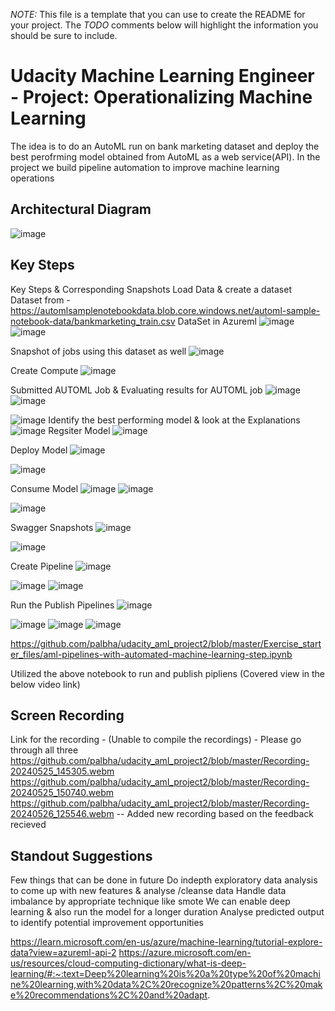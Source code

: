 *NOTE:* This file is a template that you can use to create the README for your project. The *TODO* comments below will highlight the information you should be sure to include.


# Udacity Machine Learning Engineer - Project: Operationalizing Machine Learning
The idea is to do an AutoML run on  bank marketing dataset and deploy the best perofrming model obtained from AutoML as a web service(API). In the project we build pipeline automation to improve machine learning operations


## Architectural Diagram
![image](https://github.com/palbha/udacity_aml_project2/assets/20269788/484beaae-9056-4d56-9ada-0fbfaf851e68)


## Key Steps
Key Steps & Corresponding Snapshots
Load Data & create a dataset
Dataset from - https://automlsamplenotebookdata.blob.core.windows.net/automl-sample-notebook-data/bankmarketing_train.csv
DataSet in Azureml
![image](https://github.com/palbha/udacity_aml_project2/assets/20269788/37b5eb0a-b735-4002-9e56-ba5f3ef9e4b2)
![image](https://github.com/palbha/udacity_aml_project2/assets/20269788/422b4ac7-4e79-441c-b9c1-874d5835dfa7)


Snapshot of jobs using this dataset as well
![image](https://github.com/palbha/udacity_aml_project2/assets/20269788/41060b5f-f94c-46db-8f3e-224a70cddf40)

Create Compute
![image](https://github.com/palbha/udacity_aml_project2/assets/20269788/fa96923a-67a4-446c-83c2-cb81c8e7c028)

Submitted AUTOML Job & Evaluating results for AUTOML job
![image](https://github.com/palbha/udacity_aml_project2/assets/20269788/1cd63f02-4554-4f22-85db-87acf336b26f)
![image](https://github.com/palbha/udacity_aml_project2/assets/20269788/bfb475a6-7fed-41fd-aaa4-b8d8ebf559b5)



![image](https://github.com/palbha/udacity_aml_project2/assets/20269788/9827dcd0-eb03-4a68-b550-ec98dd67d794)
Identify the best performing model & look at the Explanations
![image](https://github.com/palbha/udacity_aml_project2/assets/20269788/32254603-ce41-4ce8-900d-64aebb0642d5)
Regsiter Model
![image](https://github.com/palbha/udacity_aml_project2/assets/20269788/e72bf14d-2701-42a6-8c73-158b3b6fd6ff)

Deploy Model
![image](https://github.com/palbha/udacity_aml_project2/assets/20269788/4f675c7f-f049-4f90-ae93-d7fc87cc7fd1)

![image](https://github.com/palbha/udacity_aml_project2/assets/20269788/fc63369d-4c89-44d1-875e-f3f56fd44bf7)


Consume Model
![image](https://github.com/palbha/udacity_aml_project2/assets/20269788/5e2de77f-2690-456f-a6f6-c11b380d52a9)
![image](https://github.com/palbha/udacity_aml_project2/assets/20269788/1033d45d-3139-4bc6-82c8-9b6a2b8549f5)

![image](https://github.com/palbha/udacity_aml_project2/assets/20269788/e0d5c775-1320-417e-9685-ff625f0ba670)

Swagger Snapshots
![image](https://github.com/palbha/udacity_aml_project2/assets/20269788/59aa8a88-446c-4523-b07c-9302470d73cf)

![image](https://github.com/palbha/udacity_aml_project2/assets/20269788/32bcc51e-8401-414b-9a30-2dc2825b87be)


Create Pipeline
![image](https://github.com/palbha/udacity_aml_project2/assets/20269788/f29cef23-3227-449d-a97a-a7737cde45cd)

![image](https://github.com/palbha/udacity_aml_project2/assets/20269788/b3da93f5-fa09-40e6-be92-bb542622fadc)
![image](https://github.com/palbha/udacity_aml_project2/assets/20269788/6329e901-207f-47ce-8800-09115493f58c)

Run the Publish Pipelines 
![image](https://github.com/palbha/udacity_aml_project2/assets/20269788/4b3a313c-50b5-4163-b95d-9cf5c9f89b55)

![image](https://github.com/palbha/udacity_aml_project2/assets/20269788/d1d29d75-990f-4c4a-99be-17b14d066fd3)
![image](https://github.com/palbha/udacity_aml_project2/assets/20269788/7a5bcce5-89cd-43df-8720-916d56fd2486)
![image](https://github.com/palbha/udacity_aml_project2/assets/20269788/3cb45bf1-f88c-4f6d-973e-1e097c3cb6b2)

https://github.com/palbha/udacity_aml_project2/blob/master/Exercise_starter_files/aml-pipelines-with-automated-machine-learning-step.ipynb

Utilized the above notebook to run and publish pipliens (Covered view in the below video link)
## Screen Recording
Link for the recording - (Unable to compile the recordings) - Please go through all three
https://github.com/palbha/udacity_aml_project2/blob/master/Recording-20240525_145305.webm
https://github.com/palbha/udacity_aml_project2/blob/master/Recording-20240525_150740.webm
https://github.com/palbha/udacity_aml_project2/blob/master/Recording-20240526_125546.webm -- Added new recording based on the feedback recieved

## Standout Suggestions
Few things that can be done in future
Do indepth exploratory data analysis to come up with new features & analyse /cleanse data
Handle data imbalance by appropriate technique like smote
We can enable deep learning & also run the model for a longer duration
Analyse predicted output to identify potential improvement opportunities

https://learn.microsoft.com/en-us/azure/machine-learning/tutorial-explore-data?view=azureml-api-2
https://azure.microsoft.com/en-us/resources/cloud-computing-dictionary/what-is-deep-learning/#:~:text=Deep%20learning%20is%20a%20type%20of%20machine%20learning,with%20data%2C%20recognize%20patterns%2C%20make%20recommendations%2C%20and%20adapt.
